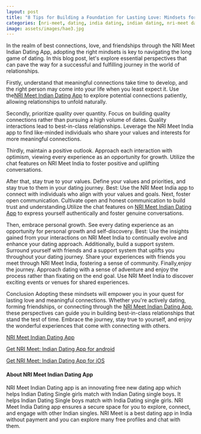 ```yaml
---
layout: post
title: "8 Tips for Building a Foundation for Lasting Love: Mindsets for Success in the Dating Journey with NRI Meet India"
categories: [nri-meet, dating, india dating, indian dating, nri-meet dating app]
image: assets/images/hae3.jpg
---
```


In the realm of best connections, love, and friendships through the NRI Meet Indian Dating App, adopting the right mindsets is key to navigating the long game of dating. In this blog post, let's explore essential perspectives that can pave the way for a successful and fulfilling journey in the world of relationships.

Firstly, understand that meaningful connections take time to develop, and the right person may come into your life when you least expect it. Use the[NRI Meet Indian Dating App](https://nrimeet.app/download) to explore potential connections patiently, allowing relationships to unfold naturally.

Secondly, prioritize quality over quantity. Focus on building quality connections rather than pursuing a high volume of dates. Quality interactions lead to best-in-class relationships.
Leverage the NRI Meet India app to find like-minded individuals who share your values and interests for more meaningful connections.

Thirdly, maintain a positive outlook. Approach each interaction with optimism, viewing every experience as an opportunity for growth.
Utilize the chat features on NRI Meet India to foster positive and uplifting conversations.

After that, stay true to your values. Define your values and priorities, and stay true to them in your dating journey.
Best: Use the NRI Meet India app to connect with individuals who align with your values and goals.
Next, foster open communication. Cultivate open and honest communication to build trust and understanding.Utilize the chat features on [NRI Meet Indian Dating App](https://nrimeet.app/download) to express yourself authentically and foster genuine conversations.

Then, embrace personal growth. See every dating experience as an opportunity for personal growth and self-discovery.
Best: Use the insights gained from your interactions on NRI Meet India to continually evolve and enhance your dating approach.
Additionally, build a support system. Surround yourself with friends and a support system that uplifts you throughout your dating journey.
Share your experiences with friends you meet through NRI Meet India, fostering a sense of community.
Finally,enjoy the journey. Approach dating with a sense of adventure and enjoy the process rather than fixating on the end goal.
Use NRI Meet India to discover exciting events or venues for shared experiences.

Conclusion
Adopting these mindsets will empower you in your quest for lasting love and meaningful connections. Whether you're actively dating, forming friendships, or connecting through the [NRI Meet Indian Dating App](https://nrimeet.app/download), these perspectives can guide you in building best-in-class relationships that stand the test of time. Embrace the journey, stay true to yourself, and enjoy the wonderful experiences that come with connecting with others.

[NRI Meet Indian Dating App](https://nrimeet.app/download)

[Get NRI Meet: Indian Dating App for android](https://play.google.com/store/apps/details?id=com.koottali.app&hl=en_IN&gl=US)

[Get NRI Meet: Indian Dating App for iOS](https://apps.apple.com/us/app/koottali-connect-with-mallus/id6448742453)

#### About NRI Meet Indian Dating App

NRI Meet Indian Dating app is an innovating free new dating app which helps Indian Dating Single girls match with Indian Dating single boys. It helps Indian Dating Single boys match with India Dating single girls. NRI Meet India Dating app ensures a secure space for you to explore, connect, and engage with other Indian singles. NRI Meet is a best dating app in India without payment and you can explore many free profiles and chat with them.
